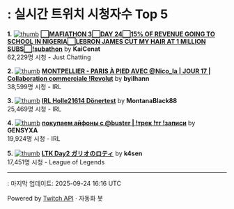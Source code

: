# : 실시간 트위치 시청자수 Top 5

**1.** [![thumb](https://static-cdn.jtvnw.net/previews-ttv/live_user_kaicenat-320x180.jpg)](https://twitch.tv/KaiCenat)
**[⬜MAFIATHON 3⬜DAY 24⬜15% OF REVENUE GOING TO SCHOOL IN NIGERIA⬜LEBRON JAMES CUT MY HAIR AT 1 MILLION SUBS⬜!subathon](https://twitch.tv/KaiCenat)** by **KaiCenat**<br>62,229명 시청  - Just Chatting

**2.** [![thumb](https://static-cdn.jtvnw.net/previews-ttv/live_user_byilhann-320x180.jpg)](https://twitch.tv/byilhann)
**[MONTPELLIER - PARIS À PIED AVEC @Nico_la | JOUR 17 | Collaboration commerciale !Revolut](https://twitch.tv/byilhann)** by **byilhann**<br>38,599명 시청  - IRL

**3.** [![thumb](https://static-cdn.jtvnw.net/previews-ttv/live_user_montanablack88-320x180.jpg)](https://twitch.tv/MontanaBlack88)
**[IRL Holle21614 Dönertest](https://twitch.tv/MontanaBlack88)** by **MontanaBlack88**<br>25,469명 시청  - IRL

**4.** [![thumb](https://static-cdn.jtvnw.net/previews-ttv/live_user_gensyxa-320x180.jpg)](https://twitch.tv/GENSYXA)
**[покупаем айфоны с @buster | !трек !тг !записи](https://twitch.tv/GENSYXA)** by **GENSYXA**<br>19,924명 시청  - IRL

**5.** [![thumb](https://static-cdn.jtvnw.net/previews-ttv/live_user_k4sen-320x180.jpg)](https://twitch.tv/k4sen)
**[LTK Day2 ガリオのロティ](https://twitch.tv/k4sen)** by **k4sen**<br>17,451명 시청  - League of Legends


---
: 마지막 업데이트: 2025-09-24 16:16 UTC

Powered by [Twitch API](https://dev.twitch.tv/docs/api/reference) · 자동화 봇